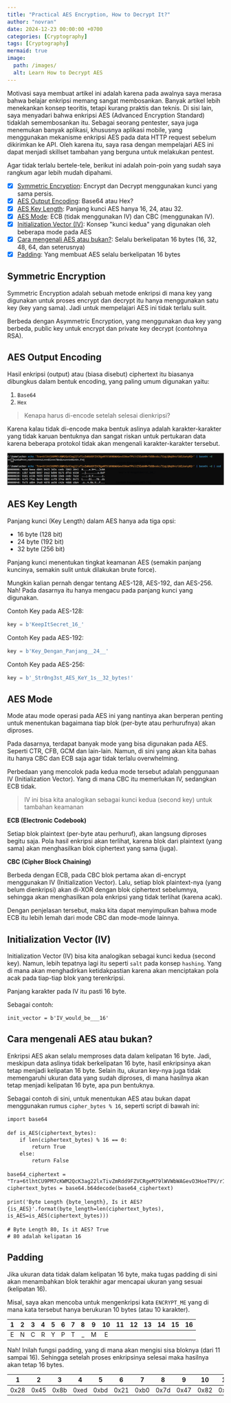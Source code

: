 ```yaml
---
title: "Practical AES Encryption, How to Decrypt It?"
author: "novran"
date: 2024-12-23 00:00:00 +0700
categories: [Cryptography]
tags: [Cryptography]
mermaid: true
image:
  path: /images/
  alt: Learn How to Decrypt AES
---
```


Motivasi saya membuat artikel ini adalah karena pada awalnya saya merasa bahwa belajar enkripsi memang sangat membosankan. Banyak artikel lebih menekankan konsep teoritis, tetapi kurang praktis dan teknis. Di sisi lain, saya menyadari bahwa enkripsi AES (Advanced Encryption Standard) tidaklah semembosankan itu. Sebagai seorang pentester, saya juga menemukan banyak aplikasi, khususnya aplikasi mobile, yang menggunakan mekanisme enkripsi AES pada data HTTP request sebelum dikirimkan ke API. Oleh karena itu, saya rasa dengan mempelajari AES ini dapat menjadi skillset tambahan yang berguna untuk melakukan pentest.

Agar tidak terlalu bertele-tele, berikut ini adalah poin-poin yang sudah saya rangkum agar lebih mudah dipahami.

- [X] [Symmetric Encryption](#symmetric-encryption): Encrypt dan Decrypt menggunakan kunci yang sama persis.
- [X] [AES Output Encoding](#aes-output-encoding): Base64 atau Hex?
- [X] [AES Key Length](#aes-key-length): Panjang kunci AES hanya 16, 24, atau 32.
- [X] [AES Mode](#aes-mode): ECB (tidak menggunakan IV) dan CBC (menggunakan IV).
- [X] [Initialization Vector (IV)](#initialization-vector-iv): Konsep "kunci kedua" yang digunakan oleh beberapa mode pada AES
- [X] [Cara mengenali AES atau bukan?](#cara-mengenali-aes-atau-bukan): Selalu berkelipatan 16 bytes (16, 32, 48, 64, dan seterusnya)
- [X] [Padding](#padding): Yang membuat AES selalu berkelipatan 16 bytes

## Symmetric Encryption

Symmetric Encryption adalah sebuah metode enkripsi di mana key yang digunakan untuk proses encrypt dan decrypt itu hanya menggunakan satu key (key yang sama). Jadi untuk mempelajari AES ini tidak terlalu sulit.

Berbeda dengan Asymmetric Encryption, yang menggunakan dua key yang berbeda, public key untuk encrypt dan private key decrypt (contohnya RSA).

## AES Output Encoding

Hasil enkripsi (output) atau (biasa disebut) ciphertext itu biasanya dibungkus dalam bentuk encoding, yang paling umum digunakan yaitu:
1. `Base64`
2. `Hex`

> Kenapa harus di-encode setelah selesai dienkripsi?

Karena kalau tidak di-encode maka bentuk aslinya adalah karakter-karakter yang tidak karuan bentuknya dan sangat riskan untuk pertukaran data karena beberapa protokol tidak akan mengenali karakter-karakter tersebut.

![AES without Encoding](/images/2024-12-23-practical-aes-encryption-and-how-to-decrypt-it-symmetric-encryption-random-characters-decoded.png)

## AES Key Length
Panjang kunci (Key Length) dalam AES hanya ada tiga opsi:
- 16 byte (128 bit)
- 24 byte (192 bit)
- 32 byte (256 bit)

Panjang kunci menentukan tingkat keamanan AES (semakin panjang kuncinya, semakin sulit untuk dilakukan brute force).

Mungkin kalian pernah dengar tentang AES-128, AES-192, dan AES-256. Nah! Pada dasarnya itu hanya mengacu pada panjang kunci yang digunakan.

Contoh Key pada AES-128:
```python
key = b'KeepItSecret_16_'
```

Contoh Key pada AES-192:
```python
key = b'Key_Dengan_Panjang__24__'
```

Contoh Key pada AES-256:
```python
key = b'_Str0ng3st_AES_KeY_1s__32_bytes!'
```

## AES Mode

Mode atau mode operasi pada AES ini yang nantinya akan berperan penting untuk menentukan bagaimana tiap blok (per-byte atau perhurufnya) akan diproses.

Pada dasarnya, terdapat banyak mode yang bisa digunakan pada AES. Seperti CTR, CFB, GCM dan lain-lain. Namun, di sini yang akan kita bahas itu hanya CBC dan ECB saja agar tidak terlalu overwhelming.

Perbedaan yang mencolok pada kedua mode tersebut adalah penggunaan IV (Initialization Vector). Yang di mana CBC itu memerlukan IV, sedangkan ECB tidak.

> IV ini bisa kita analogikan sebagai kunci kedua (second key) untuk tambahan keamanan

**ECB (Electronic Codebook)**

Setiap blok plaintext (per-byte atau perhuruf), akan langsung diproses begitu saja. Pola hasil enkripsi akan terlihat, karena blok dari plaintext (yang sama) akan menghasilkan blok ciphertext yang sama (juga).

**CBC (Cipher Block Chaining)**

Berbeda dengan ECB, pada CBC blok pertama akan di-encrypt menggunakan IV (Initialization Vector). Lalu, setiap blok plaintext-nya (yang belum dienkripsi) akan di-XOR dengan blok ciphertext sebelumnya, sehingga akan menghasilkan pola enkripsi yang tidak terlihat (karena acak).

Dengan penjelasan tersebut, maka kita dapat menyimpulkan bahwa mode ECB itu lebih lemah dari mode CBC dan mode-mode lainnya.

## Initialization Vector (IV)

Initialization Vector (IV) bisa kita analogikan sebagai kunci kedua (second key). Namun, lebih tepatnya lagi itu seperti `salt` pada konsep `hashing`. Yang di mana akan menghadirkan ketidakpastian karena akan menciptakan pola acak pada tiap-tiap blok yang terenkripsi.

Panjang karakter pada IV itu pasti 16 byte.

Sebagai contoh:
```python3
init_vector = b'IV_would_be___16'
```

## Cara mengenali AES atau bukan?

Enkripsi AES akan selalu memproses data dalam kelipatan 16 byte. Jadi, meskipun data aslinya tidak berkelipatan 16 byte, hasil enkripsinya akan tetap menjadi kelipatan 16 byte. Selain itu, ukuran key-nya juga tidak memengaruhi ukuran data yang sudah diproses, di mana hasilnya akan tetap menjadi kelipatan 16 byte, apa pun bentuknya.

Sebagai contoh di sini, untuk menentukan AES atau bukan dapat menggunakan rumus `cipher_bytes % 16`, seperti script di bawah ini:
```python3
import base64

def is_AES(ciphertext_bytes):
    if len(ciphertext_bytes) % 16 == 0:
    	return True
    else:
    	return False

base64_ciphertext = "Tra+6tlhtCU9PM7cKWM2QcK3ag22lxTivZmRdd9FZVCRgeM79lWVWbWAGevO3HoeTPV/rI5EabHM+TdOBvxkc/51qLQ0qUh4rlbELka4yKQ="
ciphertext_bytes = base64.b64decode(base64_ciphertext)

print('Byte Length {byte_length}, Is it AES? {is_AES}'.format(byte_length=len(ciphertext_bytes), is_AES=is_AES(ciphertext_bytes)))

# Byte Length 80, Is it AES? True
# 80 adalah kelipatan 16
```

## Padding

Jika ukuran data tidak dalam kelipatan 16 byte, maka tugas padding di sini akan menambahkan blok terakhir agar mencapai ukuran yang sesuai (kelipatan 16).

Misal, saya akan mencoba untuk mengenkripsi kata `ENCRYPT_ME` yang di mana kata tersebut hanya berukuran 10 bytes (atau 10 karakter).

| 1 | 2 | 3 | 4 | 5 | 6 | 7 | 8 | 9 | 10 | 11 | 12 | 13 | 14 | 15 | 16 |
|:-:|:-:|:-:|:-:|:-:|:-:|:-:|:-:|:-:|:--:|:--:|:--:|:--:|:--:|:--:|:--:|
| E | N | C | R | Y | P | T | _ | M | E  |    |    |    |    |    |    |

Nah! Inilah fungsi padding, yang di mana akan mengisi sisa bloknya (dari 11 sampai 16). Sehingga setelah proses enkripsinya selesai maka hasilnya akan tetap 16 bytes.

|  1   |  2   |  3   |  4   |  5   |  6   |  7   |  8   |  9   |  10  |  11  |  12  |  13  |  14  |  15  |  16  |
|:----:|:----:|:----:|:----:|:----:|:----:|:----:|:----:|:----:|:----:|:----:|:----:|:----:|:----:|:----:|:----:|
| 0x28 | 0x45 | 0x8b | 0xed | 0xbd | 0x21 | 0xb0 | 0x7d | 0x47 | 0x82 | 0xd0 | 0x56 | 0x36 | 0xcb | 0x5a | 0xff |
